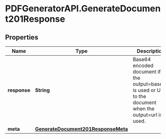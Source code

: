 # PDFGeneratorAPI.GenerateDocument201Response

## Properties

Name | Type | Description | Notes
------------ | ------------- | ------------- | -------------
**response** | **String** | Base64 encoded document if the output&#x3D;base64 is used or URL to the document when the output&#x3D;url is used. | [optional] 
**meta** | [**GenerateDocument201ResponseMeta**](GenerateDocument201ResponseMeta.md) |  | [optional] 



